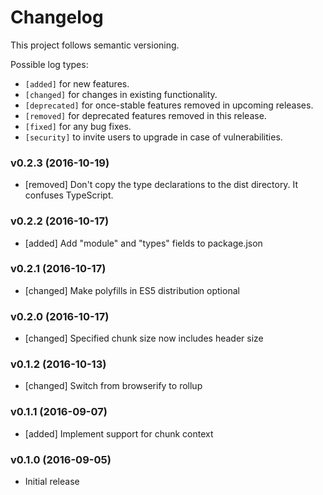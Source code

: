 # Changelog

This project follows semantic versioning.

Possible log types:

- `[added]` for new features.
- `[changed]` for changes in existing functionality.
- `[deprecated]` for once-stable features removed in upcoming releases.
- `[removed]` for deprecated features removed in this release.
- `[fixed]` for any bug fixes.
- `[security]` to invite users to upgrade in case of vulnerabilities.


### v0.2.3 (2016-10-19)

- [removed] Don't copy the type declarations to the dist directory. It confuses TypeScript.

### v0.2.2 (2016-10-17)

- [added] Add "module" and "types" fields to package.json

### v0.2.1 (2016-10-17)

- [changed] Make polyfills in ES5 distribution optional

### v0.2.0 (2016-10-17)

- [changed] Specified chunk size now includes header size

### v0.1.2 (2016-10-13)

- [changed] Switch from browserify to rollup

### v0.1.1 (2016-09-07)

- [added] Implement support for chunk context

### v0.1.0 (2016-09-05)

- Initial release
